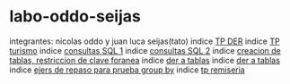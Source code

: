 # labo-oddo-seijas
integrantes: nicolas oddo y juan luca seijas(tato)
indice [TP DER](https://github.com/Nioddo/base-de-datos-oddo-seijas/tree/main/TP%20DER)
indice [TP turismo](https://github.com/Nioddo/base-de-datos-oddo-seijas/commit/ebf5756d2239921aa5fd612ac916fce1cd6f5081)
indice [consultas SQL 1](https://github.com/Nioddo/base-de-datos-oddo-seijas/tree/main/consultas%20SQL%201)
indice [consultas SQL 2](https://github.com/Nioddo/base-de-datos-oddo-seijas/tree/main/colsultas%20SQL%202)
indice [creacion de tablas, restriccion de clave foranea](https://github.com/Nioddo/base-de-datos-oddo-seijas/tree/main/creacion%20de%20tablas%2C%20restriccion%20de%20clave%20foranea)
indice [der a tablas](https://github.com/Nioddo/base-de-datos-oddo-seijas/tree/main/der%20a%20tablas)
indice [der a tablas](https://github.com/Nioddo/base-de-datos-oddo-seijas/tree/main/der%20a%20tablas)
indice [ejers de repaso para prueba group by](https://github.com/Nioddo/base-de-datos-oddo-seijas/tree/main/ejers%20de%20repaso%20para%20prueba%20group%20by)
indice [tp remiseria](https://github.com/Nioddo/base-de-datos-oddo-seijas/tree/main/tp%20remiseria)
